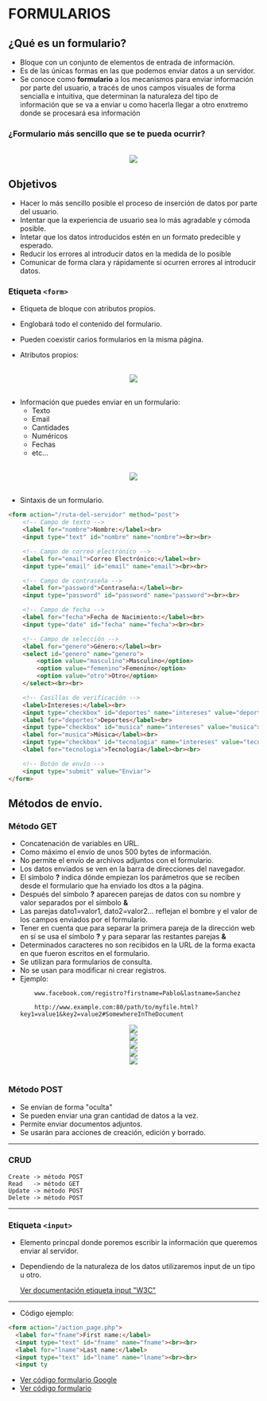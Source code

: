 # FORMULARIOS
## ¿Qué es un formulario?
- Bloque con un conjunto de elementos de entrada de información.
- Es de las únicas formas en las que podemos enviar datos a un servidor.
- Se conoce como **formulario** a los mecanismos para enviar información por parte del usuario, a tracés de unos campos visuales de forma sencialla e intuitiva, que determinan la naturaleza del tipo de información que se va a enviar u como hacerla llegar a otro enxtremo donde se procesará esa información

### ¿Formulario más sencillo que se te pueda ocurrir?
<br>
<div style="text-align: center;">
  <img src="formulario.png"/>
</div>


## Objetivos
- Hacer lo más sencillo posible el proceso de inserción de datos por parte del usuario.
- Intentar que la experiencia de usuario sea lo más agradable y cómoda posible.
- Intetar que los datos introducidos estén en un formato predecible y esperado.
- Reducir los errores al introducir datos en la medida de lo posible
- Comunicar de forma clara y rápidamente si ocurren errores al introducir datos.

### Etiqueta `<form>`
- Etiqueta de bloque con atributos propios.
- Englobará todo el contenido del formulario.
- Pueden coexistir carios formularios en la misma página.

- Atributos propios:
<br>
<div style="text-align: center;">
  <img src="atributos_propios.png"/>
</div>
<br>

- Información que puedes enviar en un formulario:
    - Texto
    - Email
    - Cantidades
    - Numéricos
    - Fechas
    - etc...
<br>
<div style="text-align: center;">
  <img src="informacion.png"/>
</div>
<br>

- Sintaxis de un formulario.
```html
<form action="/ruta-del-servidor" method="post">
    <!-- Campo de texto -->
    <label for="nombre">Nombre:</label><br>
    <input type="text" id="nombre" name="nombre"><br><br>

    <!-- Campo de correo electrónico -->
    <label for="email">Correo Electrónico:</label><br>
    <input type="email" id="email" name="email"><br><br>

    <!-- Campo de contraseña -->
    <label for="password">Contraseña:</label><br>
    <input type="password" id="password" name="password"><br><br>

    <!-- Campo de fecha -->
    <label for="fecha">Fecha de Nacimiento:</label><br>
    <input type="date" id="fecha" name="fecha"><br><br>

    <!-- Campo de selección -->
    <label for="genero">Género:</label><br>
    <select id="genero" name="genero">
        <option value="masculino">Masculino</option>
        <option value="femenino">Femenino</option>
        <option value="otro">Otro</option>
    </select><br><br>

    <!-- Casillas de verificación -->
    <label>Intereses:</label><br>
    <input type="checkbox" id="deportes" name="intereses" value="deportes">
    <label for="deportes">Deportes</label><br>
    <input type="checkbox" id="musica" name="intereses" value="musica">
    <label for="musica">Música</label><br>
    <input type="checkbox" id="tecnologia" name="intereses" value="tecnologia">
    <label for="tecnologia">Tecnología</label><br><br>

    <!-- Botón de envío -->
    <input type="submit" value="Enviar">
</form>
```

## Métodos de envío.

### Método GET
- Concatenación de variables en URL.
- Como máximo el envío de unos 500 bytes de información.
- No permite el envío de archivos adjuntos con el formulario.
- Los datos enviados se ven en la barra de direcciones del navegador.
- El símbolo **?** indica dónde empiezan los parámetros que se reciben desde el formulario que ha enviado los dtos a la página.
- Después del símbolo **?** aparecen parejas de datos con su nombre y valor separados por el símbolo **&** 
- Las parejas dato1=valor1, dato2=valor2... reflejan el bombre y el valor de los campos enviados por el formulario.
- Tener en cuenta que para separar la primera pareja de la dirección web en sí se usa el símbolo **?** y para separar las restantes parejas **&**
- Determinados caracteres no son recibidos en la URL de la forma exacta en que fueron escritos en el formulario.
- Se utilizan para formularios de consulta.
- No se usan para modificar ni crear registros.
- Ejemplo:
    ```url 
        www.facebook.com/registro?firstname=Pablo&lastname=Sanchez
    ```
    ```url 
        http://www.example.com:80/path/to/myfile.html?key1=value1&key2=value2#SomewhereInTheDocument
    ```
<div style="text-align: center;">
  <img src="http.png"/>
</div>

<div style="text-align: center;">
  <img src="domain.png"/>
</div>

<div style="text-align: center;">
  <img src="port.png"/>
</div>

<div style="text-align: center;">
  <img src="path.png"/>
</div>

<div style="text-align: center;">
  <img src="parameters.png"/>
</div>
<br>

### Método POST
- Se envían de forma "oculta"
- Se pueden enviar una gran cantidad de datos a la vez.
- Permite enviar documentos adjuntos.
- Se usarán para acciones de creación, edición y borrado.
---
### CRUD
    Create -> método POST
    Read   -> método GET
    Update -> método POST
    Delete -> método POST

---
### Etiqueta `<input>`
- Elemento princpal donde poremos escribir la información que queremos enviar al servidor.
- Dependiendo de la naturaleza de los datos utilizaremos input de un tipo u otro.

    [Ver documentación etiqueta input "W3C"](https://www.w3schools.com/tags/tag_input.asp)

---

- Código ejemplo:
```html
<form action="/action_page.php">
  <label for="fname">First name:</label>
  <input type="text" id="fname" name="fname"><br><br>
  <label for="lname">Last name:</label>
  <input type="text" id="lname" name="lname"><br><br>
  <input ty
```
- [Ver código formulario Google](formulario_google.html)
- [Ver código formulario](formulario_sencillo.html)

